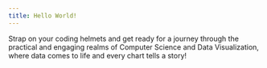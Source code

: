 ```yaml
---
title: Hello World!
---
```


Strap on your coding helmets and get ready for a journey through the practical and engaging realms of Computer Science and Data Visualization, where data comes to life and every chart tells a story!